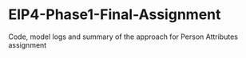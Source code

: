 # EIP4-Phase1-Final-Assignment
Code, model logs and summary of the approach for Person Attributes assignment
